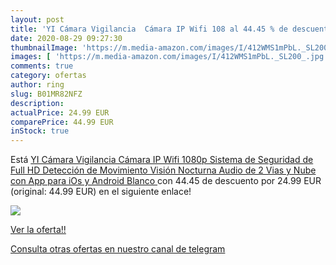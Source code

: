 ```yaml
---
layout: post
title: 'YI Cámara Vigilancia  Cámara IP Wifi 108 al 44.45 % de descuento'
date: 2020-08-29 09:27:30
thumbnailImage: 'https://m.media-amazon.com/images/I/412WMS1mPbL._SL200_.jpg'
images: [ 'https://m.media-amazon.com/images/I/412WMS1mPbL._SL200_.jpg' ]
comments: true
category: ofertas
author: ring
slug: B01MR82NFZ
description:
actualPrice: 24.99 EUR
comparePrice: 44.99 EUR
inStock: true
---
```


Está [YI Cámara Vigilancia  Cámara IP Wifi 1080p Sistema de Seguridad de Full HD  Detección de Movimiento  Visión Nocturna  Audio de 2 Vias y Nube con App para iOs y Android  Blanco ](https://www.amazon.com/dp/B01MR82NFZ/?tag=redken08-20) con 44.45 de descuento por 24.99 EUR (original: 44.99 EUR) en el siguiente enlace!

[![](https://m.media-amazon.com/images/I/412WMS1mPbL._SL200_.jpg)](https://www.amazon.com/dp/B01MR82NFZ/?tag=redken08-20)

[Ver la oferta!!](https://www.amazon.com/dp/B01MR82NFZ/?tag=redken08-20)

[Consulta otras ofertas en nuestro canal de telegram](https://t.me/s/ofertas25)
